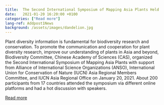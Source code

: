 ```yaml
---
title:  The Second International Symposium of Mapping Asia Plants Held Online
date:   2021-01-20 16:20:00 +0100
categories: ["Read more"]
lang-ref: Addpost1News
background: /assets/images/dandelion.jpg
---
```



Plant diversity information is fundamental for biodiversity research and conservation. To promote the communication and cooperation for plant diversity research, improve our understanding of plants in Asia and beyond, Biodiversity Committee, Chinese Academy of Sciences (CAS), organized the Second International Symposium of Mapping Asia Plants with support from Alliance of International Science Organizations (ANSO), International Union for Conservation of Nature (IUCN) Asia Regional Members Committee, and IUCN Asia Regional Office on January 20, 2021. About 200 participants from 17 countries attended the symposium via different online platforms and had a hot discussion with speakers.

[Read more](/The2thISofMAPonline.md)

